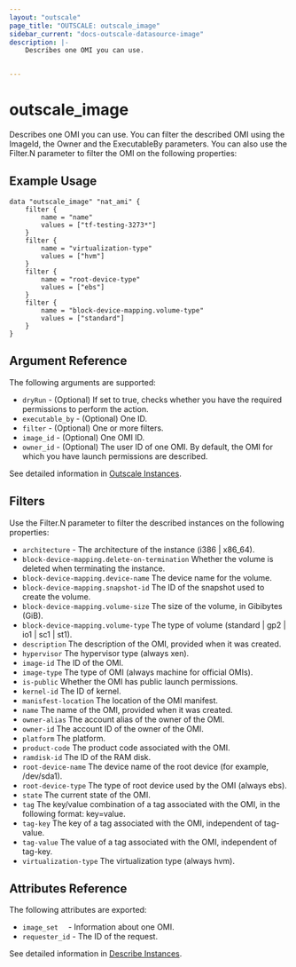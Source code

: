 ```yaml
---
layout: "outscale"
page_title: "OUTSCALE: outscale_image"
sidebar_current: "docs-outscale-datasource-image"
description: |-
    Describes one OMI you can use.


---
```


# outscale_image

Describes one OMI you can use.
You can filter the described OMI using the ImageId, the Owner and the ExecutableBy parameters.
You can also use the Filter.N parameter to filter the OMI on the following properties:

## Example Usage

```hcl
data "outscale_image" "nat_ami" {
	filter {
		name = "name"
		values = ["tf-testing-3273*"]
	}
	filter {
		name = "virtualization-type"
		values = ["hvm"]
	}
	filter {
		name = "root-device-type"
		values = ["ebs"]
	}
	filter {
		name = "block-device-mapping.volume-type"
		values = ["standard"]
	}
}
```

## Argument Reference

The following arguments are supported:

* `dryRun` - (Optional) If set to true, checks whether you have the required permissions to perform the action.
* `executable_by` - (Optional) One ID.
* `filter` - (Optional) One or more filters.
* `image_id` - (Optional) One OMI ID.
* `owner_id` - (Optional) The user ID of one OMI. By default, the OMI for which you have launch permissions are described.


See detailed information in [Outscale Instances](http://docs.outscale.com/api_fcu/operations/Action_DescribeImages_get.html#_api_fcu-action_describeimages_get).

## Filters

Use the Filter.N parameter to filter the described instances on the following properties:

* `architecture` - The architecture of the instance (i386 | x86_64).
* `block-device-mapping.delete-on-termination` Whether the volume is deleted when terminating the instance.
* `block-device-mapping.device-name` The device name for the volume.
* `block-device-mapping.snapshot-id` The ID of the snapshot used to create the volume.
* `block-device-mapping.volume-size` The size of the volume, in Gibibytes (GiB).
* `block-device-mapping.volume-type` The type of volume (standard | gp2 | io1 | sc1 | st1).
* `description` The description of the OMI, provided when it was created.
* `hypervisor` The hypervisor type (always xen).
* `image-id` The ID of the OMI.
* `image-type` The type of OMI (always machine for official OMIs).
* `is-public` Whether the OMI has public launch permissions.
* `kernel-id` The ID of kernel.
* `manisfest-location` The location of the OMI manifest.
* `name` The name of the OMI, provided when it was created.
* `owner-alias` The account alias of the owner of the OMI.
* `owner-id` The account ID of the owner of the OMI.
* `platform` The platform.
* `product-code` The product code associated with the OMI.
* `ramdisk-id` The ID of the RAM disk.
* `root-device-name` The device name of the root device (for example, /dev/sda1).
* `root-device-type` The type of root device used by the OMI (always ebs).
* `state` The current state of the OMI.
* `tag` The key/value combination of a tag associated with the OMI, in the following format: key=value.
* `tag-key` The key of a tag associated with the OMI, independent of tag-value.
* `tag-value` The value of a tag associated with the OMI, independent of tag-key.
* `virtualization-type` The virtualization type (always hvm).


## Attributes Reference

The following attributes are exported:

* `image_set  ` - Information about one OMI.
* `requester_id` - The ID of the request.

See detailed information in [Describe Instances](http://docs.outscale.com/api_fcu/operations/Action_DescribeImages_get.html#_body_parameter).
